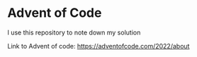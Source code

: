 # Advent of Code
I use this repository to note down my solution

Link to Advent of code: https://adventofcode.com/2022/about

